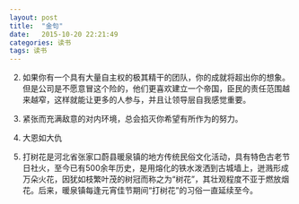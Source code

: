 ```yaml
---
layout: post
title:  "金句"
date:   2015-10-20 22:21:49
categories: 读书
tags: 读书
---
```


2. 如果你有一个具有大量自主权的极其精干的团队，你的成就将超出你的想象。但是公司是不愿意冒这个险的，他们更喜欢建立一个帝国，臣民的责任范围越来越窄，这样就能让更多的人参与，并且让领导层自我感觉重要。

8. 紧张而充满敌意的对内环境，总会掐灭你希望有所作为的努力。

9. 大恩如大仇

12. 打树花是河北省张家口蔚县暖泉镇的地方传统民俗文化活动，具有特色古老节日社火，至今已有500余年历史，是用熔化的铁水泼洒到古城墙上，迸溅形成万朵火花，因犹如枝繁叶茂的树冠而称之为“树花”，其壮观程度不亚于燃放烟花。后来，暖泉镇每逢元宵佳节期间“打树花”的习俗一直延续至今。
